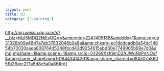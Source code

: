 ```yaml
---
layout: post
title: 83
category: ['Learning']
---
```


http://mp.weixin.qq.com/s?__biz=MzI5MDQ2NjExOQ==&amp;mid=2247495138&amp;idx=1&amp;sn=ca31328b00e4847a7ab37832046b0a8a&amp;chksm=ec1dddcadb6a54dc14654b70030aaea838764d5248fbcd42d9254615ebd60e7749905b99e7d0&amp;mpshare=1&amp;scene=1&amp;srcid=04269Xzh9mD2AJWuNzPnNOxf&amp;sharer_sharetime=1619443414261&amp;sharer_shareid=d94307a8605fb2fbec271a8d8c5a0a86#rd]


